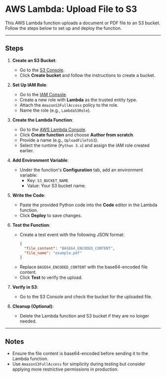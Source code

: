 # AWS Lambda: Upload File to S3

This AWS Lambda function uploads a document or PDF file to an S3 bucket. Follow the steps below to set up and deploy the function.

---

## Steps

1. **Create an S3 Bucket**:
   - Go to the [S3 Console](https://console.aws.amazon.com/s3/).
   - Click **Create bucket** and follow the instructions to create a bucket.

2. **Set Up IAM Role**:
   - Go to the [IAM Console](https://console.aws.amazon.com/iam/).
   - Create a new role with **Lambda** as the trusted entity type.
   - Attach the `AmazonS3FullAccess` policy to the role.
   - Name the role (e.g., `LambdaS3Role`).

3. **Create the Lambda Function**:
   - Go to the [AWS Lambda Console](https://console.aws.amazon.com/lambda/).
   - Click **Create function** and choose **Author from scratch**.
   - Provide a name (e.g., `UploadFileToS3`).
   - Select the runtime (`Python 3.x`) and assign the IAM role created earlier.

4. **Add Environment Variable**:
   - Under the function's **Configuration** tab, add an environment variable:
     - Key: `S3_BUCKET_NAME`
     - Value: Your S3 bucket name.

5. **Write the Code**:
   - Paste the provided Python code into the **Code** editor in the Lambda function.
   - Click **Deploy** to save changes.

6. **Test the Function**:
   - Create a test event with the following JSON format:
     ```json
     {
       "file_content": "BASE64_ENCODED_CONTENT",
       "file_name": "example.pdf"
     }
     ```
   - Replace `BASE64_ENCODED_CONTENT` with the base64-encoded file content.
   - Click **Test** to verify the upload.

7. **Verify in S3**:
   - Go to the S3 Console and check the bucket for the uploaded file.

8. **Cleanup (Optional)**:
   - Delete the Lambda function and S3 bucket if they are no longer needed.

---

## Notes

- Ensure the file content is base64-encoded before sending it to the Lambda function.
- Use `AmazonS3FullAccess` for simplicity during testing but consider applying more restrictive permissions in production.
